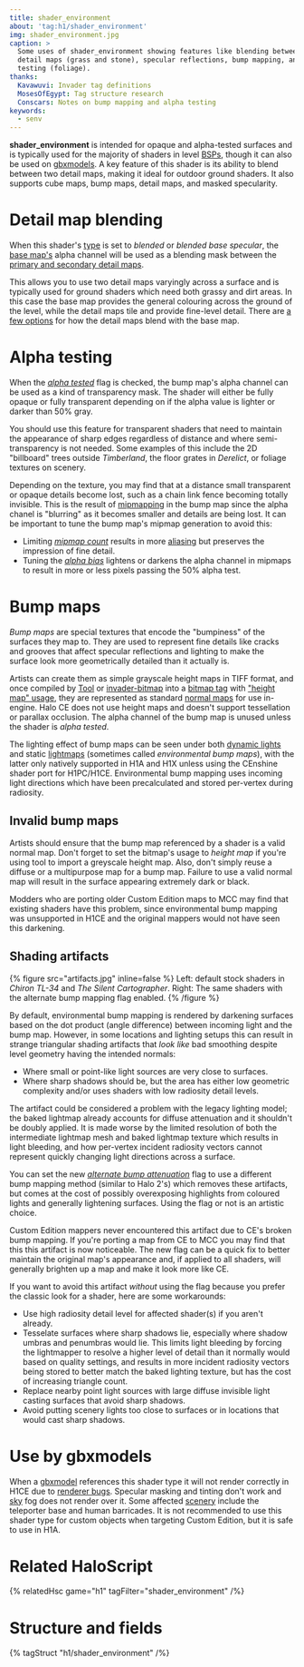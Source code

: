 ```yaml
---
title: shader_environment
about: 'tag:h1/shader_environment'
img: shader_environment.jpg
caption: >
  Some uses of shader_environment showing features like blending between two
  detail maps (grass and stone), specular reflections, bump mapping, and alpha
  testing (foliage).
thanks:
  Kavawuvi: Invader tag definitions
  MosesOfEgypt: Tag structure research
  Conscars: Notes on bump mapping and alpha testing
keywords:
  - senv
---
```

**shader_environment** is intended for opaque and alpha-tested surfaces and is typically used for the majority of shaders in level [BSPs](~scenario_structure_bsp), though it can also be used on [gbxmodels](~gbxmodel). A key feature of this shader is its ability to blend between two detail maps, making it ideal for outdoor ground shaders. It also supports cube maps, bump maps, detail maps, and masked specularity.

# Detail map blending
When this shader's [type](#tag-field-shader-environment-type) is set to _blended_ or _blended base specular_, the [base map's](#tag-field-base-map) alpha channel will be used as a blending mask between the [primary and secondary detail maps](#tag-field-primary-detail-map). 

This allows you to use two detail maps varyingly across a surface and is typically used for ground shaders which need both grassy and dirt areas. In this case the base map provides the general colouring across the ground of the level, while the detail maps tile and provide fine-level detail. There are [a few options](#tag-field-detail-map-function) for how the detail maps blend with the base map.

# Alpha testing
When the [_alpha tested_](#tag-field-shader-environment-flags-alpha-tested) flag is checked, the bump map's alpha channel can be used as a kind of transparency mask. The shader will either be fully opaque or fully transparent depending on if the alpha value is lighter or darker than 50% gray.

You should use this feature for transparent shaders that need to maintain the appearance of sharp edges regardless of distance and where semi-transparency is not needed. Some examples of this include the 2D "billboard" trees outside _Timberland_, the floor grates in _Derelict_, or foliage textures on scenery.

Depending on the texture, you may find that at a distance small transparent or opaque details become lost, such as a chain link fence becoming totally invisible. This is the result of [mipmapping][mip] in the bump map since the alpha chanel is "blurring" as it becomes smaller and details are being lost. It can be important to tune the bump map's mipmap generation to avoid this:

* Limiting [_mipmap count_](~bitmap#tag-field-mipmap-count) results in more [aliasing][] but preserves the impression of fine detail.
* Tuning the [_alpha bias_](~bitmap/#tag-field-alpha-bias) lightens or darkens the alpha channel in mipmaps to result in more or less pixels passing the 50% alpha test.

# Bump maps
_Bump maps_ are special textures that encode the "bumpiness" of the surfaces they map to. They are used to represent fine details like cracks and grooves that affect specular reflections and lighting to make the surface look more geometrically detailed than it actually is.

Artists can create them as simple grayscale height maps in TIFF format, and once compiled by [Tool](~h1-tool) or [invader-bitmap](~) into a [bitmap tag](~bitmap) with ["height map" usage](~bitmap#tag-field-usage-height-map), they are represented as standard [normal maps][normals] for use in-engine. Halo CE does not use height maps and doesn't support tessellation or parallax occlusion. The alpha channel of the bump map is unused unless the shader is _alpha tested_.

The lighting effect of bump maps can be seen under both [dynamic lights](~light) and static [lightmaps](~) (sometimes called _environmental bump maps_), with the latter only natively supported in H1A and H1X unless using the CEnshine shader port for H1PC/H1CE. Environmental bump mapping uses incoming light directions which have been precalculated and stored per-vertex during radiosity.

## Invalid bump maps
Artists should ensure that the bump map referenced by a shader is a valid normal map. Don't forget to set the bitmap's usage to _height map_ if you're using tool to import a greyscale height map. Also, don't simply reuse a diffuse or a multipurpose map for a bump map. Failure to use a valid normal map will result in the surface appearing extremely dark or black.

Modders who are porting older Custom Edition maps to MCC may find that existing shaders have this problem, since environmental bump mapping was unsupported in H1CE and the original mappers would not have seen this darkening.

## Shading artifacts
{% figure src="artifacts.jpg" inline=false %}
Left: default stock shaders in _Chiron TL-34_ and _The Silent Cartographer_. Right: The same shaders with the alternate bump mapping flag enabled.
{% /figure %}

By default, environmental bump mapping is rendered by darkening surfaces based on the dot product (angle difference) between incoming light and the bump map. However, in some locations and lighting setups this can result in strange triangular shading artifacts that _look like_ bad smoothing despite level geometry having the intended normals:

* Where small or point-like light sources are very close to surfaces.
* Where sharp shadows should be, but the area has either low geometric complexity and/or uses shaders with low radiosity detail levels.

The artifact could be considered a problem with the legacy lighting model; the baked lightmap already accounts for diffuse attenuation and it shouldn't be doubly applied. It is made worse by the limited resolution of both the intermediate lightmap mesh and baked lightmap texture which results in light bleeding, and how per-vertex incident radiosity vectors cannot represent quickly changing light directions across a surface.

You can set the new [_alternate bump attenuation_](#tag-field-shader-environment-flags-use-alternate-bump-attenuation) flag to use a different bump mapping method (similar to Halo 2's) which removes these artifacts, but comes at the cost of possibly overexposing highlights from coloured lights and generally lightening surfaces. Using the flag or not is an artistic choice.

Custom Edition mappers never encountered this artifact due to CE's broken bump mapping. If you're porting a map from CE to MCC you may find that this this artifact is now noticeable. The new flag can be a quick fix to better maintain the original map's appearance and, if applied to all shaders, will generally brighten up a map and make it look more like CE.

If you want to avoid this artifact _without_ using the flag because you prefer the classic look for a shader, here are some workarounds:

* Use high radiosity detail level for affected shader(s) if you aren't already.
* Tesselate surfaces where sharp shadows lie, especially where shadow umbras and penumbras would lie. This limits light bleeding by forcing the lightmapper to resolve a higher level of detail than it normally would based on quality settings, and results in more incident radiosity vectors being stored to better match the baked lighting texture, but has the cost of increasing triangle count.
* Replace nearby point light sources with large diffuse invisible light casting surfaces that avoid sharp shadows.
* Avoid putting scenery lights too close to surfaces or in locations that would cast sharp shadows.

# Use by gbxmodels
When a [gbxmodel](~) references this shader type it will not render correctly in H1CE due to [renderer bugs](~renderer#gearbox-regressions). Specular masking and tinting don't work and [sky](~) fog does not render over it. Some affected [scenery](~) include the teleporter base and human barricades. It is not recommended to use this shader type for custom objects when targeting Custom Edition, but it is safe to use in H1A.

# Related HaloScript
{% relatedHsc game="h1" tagFilter="shader_environment" /%}

# Structure and fields

{% tagStruct "h1/shader_environment" /%}

[normals]: https://en.wikipedia.org/wiki/Normal_mapping
[mip]: https://en.wikipedia.org/wiki/Mipmap
[aliasing]: https://en.wikipedia.org/wiki/Aliasing

